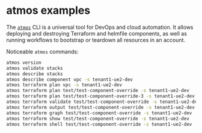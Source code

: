 # atmos examples

The [`atmos`](https://github.com/cloudposse/atmos) CLI is a universal tool for DevOps and cloud automation. It allows
deploying and destroying Terraform and helmfile components, as well as running workflows to bootstrap or teardown all
resources in an account.

Noticeable `atmos` commands:

```bash
atmos version
atmos validate stacks
atmos describe stacks
atmos describe component vpc -s tenant1-ue2-dev
atmos terraform plan vpc -s tenant1-ue2-dev
atmos terraform plan test/test-component-override -s tenant1-ue2-dev
atmos terraform plan test/test-component-override-3 -s tenant1-ue2-dev
atmos terraform validate test/test-component-override -s tenant1-ue2-dev
atmos terraform output test/test-component-override -s tenant1-ue2-dev
atmos terraform graph test/test-component-override -s tenant1-ue2-dev
atmos terraform show test/test-component-override -s tenant1-ue2-dev
atmos terraform shell test/test-component-override -s tenant1-ue2-dev
```
